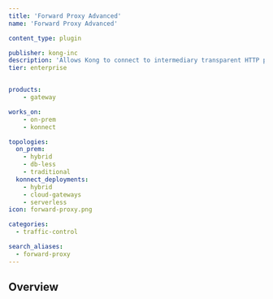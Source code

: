 ```yaml
---
title: 'Forward Proxy Advanced'
name: 'Forward Proxy Advanced'

content_type: plugin

publisher: kong-inc
description: 'Allows Kong to connect to intermediary transparent HTTP proxies'
tier: enterprise


products:
    - gateway

works_on:
    - on-prem
    - konnect

topologies:
  on_prem:
    - hybrid
    - db-less
    - traditional
  konnect_deployments:
    - hybrid
    - cloud-gateways
    - serverless
icon: forward-proxy.png

categories:
  - traffic-control

search_aliases:
  - forward-proxy
---
```


## Overview
